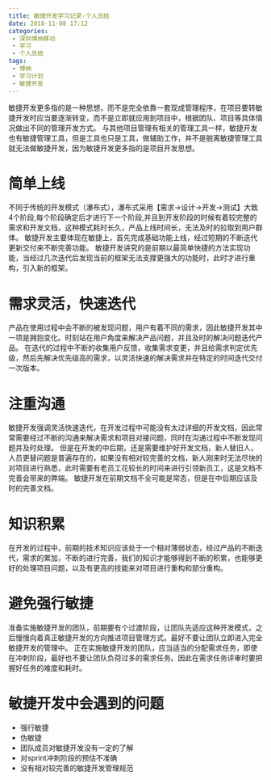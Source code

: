 ```yaml
---
title: 敏捷开发学习记录-个人总结
date: 2018-11-08 17:12
categories:
 - 深圳博纳移动
 - 学习
 - 个人总结
tags: 
 - 博纳
 - 学习计划
 - 敏捷开发
---
```


敏捷开发更多指的是一种思想，而不是完全依靠一套现成管理程序，在项目要转敏捷开发时应当要逐渐转变，而不是立即就应用到项目中，根据团队、项目等具体情况做出不同的管理开发方式。
与其他项目管理有相关的管理工具一样，敏捷开发也有敏捷管理工具，但是工具也只是工具，做辅助工作，并不是脱离敏捷管理工具就无法做敏捷开发，因为敏捷开发更多指的是项目开发思想。
# 简单上线
不同于传统的开发模式（瀑布式），瀑布式采用【需求->设计->开发->测试】大致4个阶段,每个阶段确定后才进行下一个阶段,并且到开发阶段的时候有着较完整的需求和开发文档，这种模式耗时长久，产品上线时间长，无法及时的拉取到用户群体。
敏捷开发主要体现在敏捷上，首先完成基础功能上线，经过短期的不断迭代更新交付来不断完善功能。
敏捷开发讲究的是前期以最简单快捷的方法实现功能，当经过几次迭代后发现当前的框架无法支撑更强大的功能时，此时才进行重构，引入新的框架。
# 需求灵活，快速迭代
产品在使用过程中会不断的被发现问题，用户有着不同的需求，因此敏捷开发其中一项是拥抱变化。时刻站在用户角度来解决产品问题，并且及时的解决问题迭代产品。
在迭代的过程中不断的收集用户反馈，收集需求变更，并且给需求判定优先级，然后先解决优先级高的需求，以灵活快速的解决需求并在特定的时间迭代交付一次版本。
# 注重沟通
敏捷开发强调灵活快速迭代，在开发过程中可能没有太过详细的开发文档，因此常常需要经过不断的沟通来解决需求和项目对接问题，同时在沟通过程中不断发现问题并及时处理。
但是在开发的中后期，还是需要维护好开发文档，新人替旧人，人员更替问题是普遍存在的，如果没有相对较完善的文档，新人刚来时无法尽快的对项目进行熟悉，此时需要有老员工花较长的时间来进行引领新员工，这是文档不完善会带来的弊端。
敏捷开发在前期文档不全可能是常态，但是在中后期应该及时的完善文档。
# 知识积累
在开发的过程中，前期的技术知识应该处于一个相对薄弱状态，经过产品的不断迭代，需求的累加，不断的进行完善，我们的知识才能够得到不断的积累，也能够更好的处理项目问题，以及有更高的技能来对项目进行重构和部分重构。
# 避免强行敏捷
准备实施敏捷开发的团队，前期要有个过渡阶段，让团队先适应这种开发模式，之后慢慢向着真正敏捷开发的方向推进项目管理方式。最好不要让团队立即进入完全敏捷开发的管理中。
正在实施敏捷开发的团队，应当适当的分配需求任务，即使在冲刺阶段，最好也不要让团队负荷过多的需求任务。因此在需求任务评审时要把握好任务的难度和耗时。
# 敏捷开发中会遇到的问题
- 强行敏捷
- 伪敏捷
- 团队成员对敏捷开发没有一定的了解
- 对sprint冲刺阶段的预估不准确
- 没有相对较完善的敏捷开发管理规范




